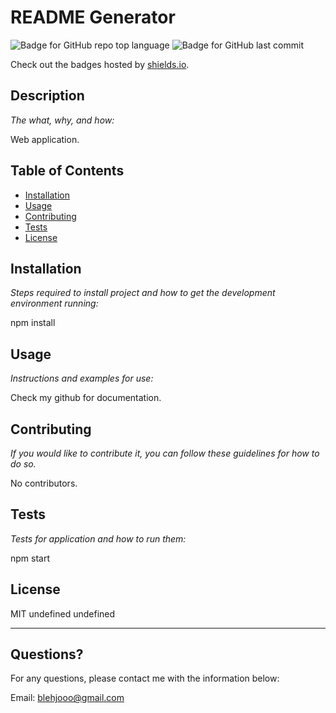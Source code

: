 # README Generator
  ![Badge for GitHub repo top language](https://img.shields.io/github/languages/top/Blehjo/github.com/Blehjo/READMEGenerator?style=flat&logo=appveyor) ![Badge for GitHub last commit](https://img.shields.io/github/last-commit/Blehjo/github.com/Blehjo/READMEGenerator?style=flat&logo=appveyor)
  
  Check out the badges hosted by [shields.io](https://shields.io/).
  
  
  ## Description 
  
  *The what, why, and how:* 
  
  Web application.
  ## Table of Contents
  * [Installation](#installation)
  * [Usage](#usage)
  * [Contributing](#contributing)
  * [Tests](#tests)
  * [License](#license)
  
  ## Installation
  
  *Steps required to install project and how to get the development environment running:*
  
  npm install
  
  ## Usage 
  
  *Instructions and examples for use:*
  
  Check my github for documentation.
  
  ## Contributing
  
  *If you would like to contribute it, you can follow these guidelines for how to do so.*
  
  No contributors.
  
  ## Tests
  
  *Tests for application and how to run them:*
  
  npm start
  
  ## License
  
  MIT
  undefined
  undefined
  
  ---
  
  ## Questions?
  
  
  For any questions, please contact me with the information below:
  
  
  Email: blehjooo@gmail.com
  